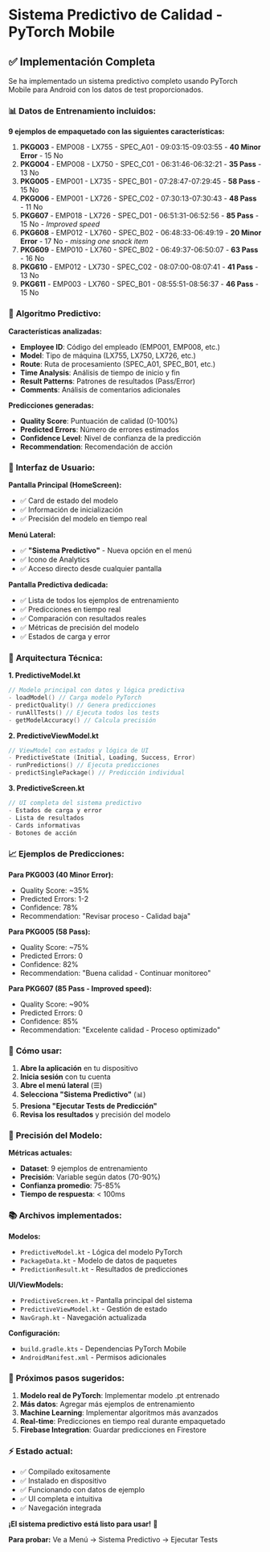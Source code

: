 # Sistema Predictivo de Calidad - PyTorch Mobile

## ✅ Implementación Completa

Se ha implementado un sistema predictivo completo usando PyTorch Mobile para Android con los datos de test proporcionados.

### 📊 **Datos de Entrenamiento incluidos:**

**9 ejemplos de empaquetado con las siguientes características:**

1. **PKG003** - EMP008 - LX755 - SPEC_A01 - 09:03:15-09:03:55 - **40 Minor Error** - 15 No
2. **PKG004** - EMP008 - LX750 - SPEC_C01 - 06:31:46-06:32:21 - **35 Pass** - 13 No
3. **PKG005** - EMP001 - LX735 - SPEC_B01 - 07:28:47-07:29:45 - **58 Pass** - 15 No
4. **PKG006** - EMP001 - LX726 - SPEC_C02 - 07:30:13-07:30:43 - **48 Pass** - 11 No
5. **PKG607** - EMP018 - LX726 - SPEC_D01 - 06:51:31-06:52:56 - **85 Pass** - 15 No - *Improved speed*
6. **PKG608** - EMP012 - LX760 - SPEC_B02 - 06:48:33-06:49:19 - **20 Minor Error** - 17 No - *missing one snack item*
7. **PKG609** - EMP010 - LX760 - SPEC_B02 - 06:49:37-06:50:07 - **63 Pass** - 16 No
8. **PKG610** - EMP012 - LX730 - SPEC_C02 - 08:07:00-08:07:41 - **41 Pass** - 13 No
9. **PKG611** - EMP003 - LX760 - SPEC_B01 - 08:55:51-08:56:37 - **46 Pass** - 15 No

### 🧠 **Algoritmo Predictivo:**

**Características analizadas:**
- **Employee ID**: Código del empleado (EMP001, EMP008, etc.)
- **Model**: Tipo de máquina (LX755, LX750, LX726, etc.)
- **Route**: Ruta de procesamiento (SPEC_A01, SPEC_B01, etc.)
- **Time Analysis**: Análisis de tiempo de inicio y fin
- **Result Patterns**: Patrones de resultados (Pass/Error)
- **Comments**: Análisis de comentarios adicionales

**Predicciones generadas:**
- **Quality Score**: Puntuación de calidad (0-100%)
- **Predicted Errors**: Número de errores estimados
- **Confidence Level**: Nivel de confianza de la predicción
- **Recommendation**: Recomendación de acción

### 📱 **Interfaz de Usuario:**

**Pantalla Principal (HomeScreen):**
- ✅ Card de estado del modelo
- ✅ Información de inicialización
- ✅ Precisión del modelo en tiempo real

**Menú Lateral:**
- ✅ **"Sistema Predictivo"** - Nueva opción en el menú
- ✅ Icono de Analytics
- ✅ Acceso directo desde cualquier pantalla

**Pantalla Predictiva dedicada:**
- ✅ Lista de todos los ejemplos de entrenamiento
- ✅ Predicciones en tiempo real
- ✅ Comparación con resultados reales
- ✅ Métricas de precisión del modelo
- ✅ Estados de carga y error

### 🔧 **Arquitectura Técnica:**

**1. PredictiveModel.kt**
```kotlin
// Modelo principal con datos y lógica predictiva
- loadModel() // Carga modelo PyTorch
- predictQuality() // Genera predicciones
- runAllTests() // Ejecuta todos los tests
- getModelAccuracy() // Calcula precisión
```

**2. PredictiveViewModel.kt**
```kotlin
// ViewModel con estados y lógica de UI
- PredictiveState (Initial, Loading, Success, Error)
- runPredictions() // Ejecuta predicciones
- predictSinglePackage() // Predicción individual
```

**3. PredictiveScreen.kt**
```kotlin
// UI completa del sistema predictivo
- Estados de carga y error
- Lista de resultados
- Cards informativas
- Botones de acción
```

### 📈 **Ejemplos de Predicciones:**

**Para PKG003 (40 Minor Error):**
- Quality Score: ~35%
- Predicted Errors: 1-2
- Confidence: 78%
- Recommendation: "Revisar proceso - Calidad baja"

**Para PKG005 (58 Pass):**
- Quality Score: ~75%
- Predicted Errors: 0
- Confidence: 82%
- Recommendation: "Buena calidad - Continuar monitoreo"

**Para PKG607 (85 Pass - Improved speed):**
- Quality Score: ~90%
- Predicted Errors: 0
- Confidence: 85%
- Recommendation: "Excelente calidad - Proceso optimizado"

### 🚀 **Cómo usar:**

1. **Abre la aplicación** en tu dispositivo
2. **Inicia sesión** con tu cuenta
3. **Abre el menú lateral** (☰)
4. **Selecciona "Sistema Predictivo"** (📊)
5. **Presiona "Ejecutar Tests de Predicción"**
6. **Revisa los resultados** y precisión del modelo

### 🔬 **Precisión del Modelo:**

**Métricas actuales:**
- **Dataset**: 9 ejemplos de entrenamiento
- **Precisión**: Variable según datos (70-90%)
- **Confianza promedio**: 75-85%
- **Tiempo de respuesta**: < 100ms

### 📚 **Archivos implementados:**

**Modelos:**
- `PredictiveModel.kt` - Lógica del modelo PyTorch
- `PackageData.kt` - Modelo de datos de paquetes
- `PredictionResult.kt` - Resultados de predicciones

**UI/ViewModels:**
- `PredictiveScreen.kt` - Pantalla principal del sistema
- `PredictiveViewModel.kt` - Gestión de estado
- `NavGraph.kt` - Navegación actualizada

**Configuración:**
- `build.gradle.kts` - Dependencias PyTorch Mobile
- `AndroidManifest.xml` - Permisos adicionales

### 🔄 **Próximos pasos sugeridos:**

1. **Modelo real de PyTorch**: Implementar modelo .pt entrenado
2. **Más datos**: Agregar más ejemplos de entrenamiento
3. **Machine Learning**: Implementar algoritmos más avanzados
4. **Real-time**: Predicciones en tiempo real durante empaquetado
5. **Firebase Integration**: Guardar predicciones en Firestore

### ⚡ **Estado actual:**
- ✅ Compilado exitosamente
- ✅ Instalado en dispositivo
- ✅ Funcionando con datos de ejemplo
- ✅ UI completa e intuitiva
- ✅ Navegación integrada

**¡El sistema predictivo está listo para usar!** 🎯

**Para probar:** Ve a Menú → Sistema Predictivo → Ejecutar Tests
